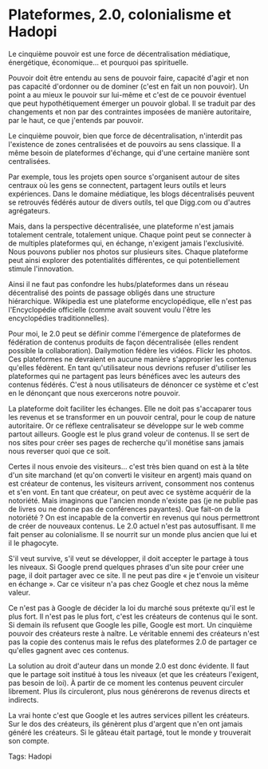 # Plateformes, 2.0, colonialisme et Hadopi

Le cinquième pouvoir est une force de décentralisation médiatique, énergétique, économique… et pourquoi pas spirituelle.

Pouvoir doit être entendu au sens de pouvoir faire, capacité d'agir et non pas capacité d'ordonner ou de dominer (c'est en fait un non pouvoir). Un point a au mieux le pouvoir sur lui-même et c'est de ce pouvoir éventuel que peut hypothétiquement émerger un pouvoir global. Il se traduit par des changements et non par des contraintes imposées de manière autoritaire, par le haut, ce que j'entends par pouvoir.<span id="more-5393"></span>

Le cinquième pouvoir, bien que force de décentralisation, n'interdit pas l'existence de zones centralisées et de pouvoirs au sens classique. Il a même besoin de plateformes d'échange, qui d'une certaine manière sont centralisées.

Par exemple, tous les projets open source s'organisent autour de sites centraux où les gens se connectent, partagent leurs outils et leurs expériences. Dans le domaine médiatique, les blogs décentralisés peuvent se retrouvés fédérés autour de divers outils, tel que Digg.com ou d'autres agrégateurs.

Mais, dans la perspective décentralisée, une plateforme n'est jamais totalement centrale, totalement unique. Chaque point peut se connecter à de multiples plateformes qui, en échange, n'exigent jamais l'exclusivité. Nous pouvons publier nos photos sur plusieurs sites. Chaque plateforme peut ainsi explorer des potentialités différentes, ce qui potentiellement stimule l'innovation.

Ainsi il ne faut pas confondre les hubs/plateformes dans un réseau décentralisé des points de passage obligés dans une structure hiérarchique. Wikipedia est une plateforme encyclopédique, elle n'est pas l'Encyclopédie officielle (comme avait souvent voulu l'être les encyclopédies traditionnelles).

Pour moi, le 2.0 peut se définir comme l'émergence de plateformes de fédération de contenus produits de façon décentralisée (elles rendent possible la collaboration). Dailymotion fédère les vidéos. Flickr les photos. Ces plateformes ne devraient en aucune manière s'approprier les contenus qu'elles fédèrent. En tant qu'utilisateur nous devrions refuser d'utiliser les plateformes qui ne partagent pas leurs bénéfices avec les auteurs des contenus fédérés. C'est à nous utilisateurs de dénoncer ce système et c'est en le dénonçant que nous exercerons notre pouvoir.

La plateforme doit faciliter les échanges. Elle ne doit pas s'accaparer tous les revenus et se transformer en un pouvoir central, pour le coup de nature autoritaire. Or ce réflexe centralisateur se développe sur le web comme partout ailleurs. Google est le plus grand voleur de contenus. Il se sert de nos sites pour créer ses pages de recherche qu'il monétise sans jamais nous reverser quoi que ce soit.

Certes il nous envoie des visiteurs… c'est très bien quand on est à la tête d'un site marchand (et qu'on converti le visiteur en argent) mais quand on est créateur de contenus, les visiteurs arrivent, consomment nos contenus et s'en vont. En tant que créateur, on peut avec ce système acquérir de la notoriété. Mais imaginons que l'ancien monde n'existe pas (je ne publie pas de livres ou ne donne pas de conférences payantes). Que fait-on de la notoriété ? On est incapable de la convertir en revenus qui nous permettront de créer de nouveaux contenus. Le 2.0 actuel n'est pas autosuffisant. Il me fait penser au colonialisme. Il se nourrit sur un monde plus ancien que lui et il le phagocyte.

S'il veut survive, s'il veut se développer, il doit accepter le partage à tous les niveaux. Si Google prend quelques phrases d'un site pour créer une page, il doit partager avec ce site. Il ne peut pas dire « je t'envoie un visiteur en échange ». Car ce visiteur n'a pas chez Google et chez nous la même valeur.

Ce n'est pas à Google de décider la loi du marché sous prétexte qu'il est le plus fort. Il n'est pas le plus fort, c'est les créateurs de contenus qui le sont. Si demain ils refusent que Google les pille, Google est mort. Un cinquième pouvoir des créateurs reste à naître. Le véritable ennemi des créateurs n'est pas la copie des contenus mais le refus des plateformes 2.0 de partager ce qu'elles gagnent avec ces contenus.

La solution au droit d'auteur dans un monde 2.0 est donc évidente. Il faut que le partage soit institué à tous les niveaux (et que les créateurs l'exigent, pas besoin de loi). À partir de ce moment les contenus peuvent circuler librement. Plus ils circuleront, plus nous générerons de revenus directs et indirects.

La vrai honte c'est que Google et les autres services pillent les créateurs. Sur le dos des créateurs, ils génèrent plus d'argent que n'en ont jamais généré les créateurs. Si le gâteau était partagé, tout le monde y trouverait son compte.

Tags: Hadopi